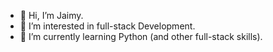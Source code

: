 - 👋 Hi, I’m Jaimy.
- 👀 I’m interested in full-stack Development.
- 🌱 I’m currently learning Python (and other full-stack
 skills).

<!---
jaimy-joingith/jaimy-joingith is a ✨ special ✨ repository because its `README.md` (this file) appears on your GitHub profile.
You can click the Preview link to take a look at your changes.
--->
